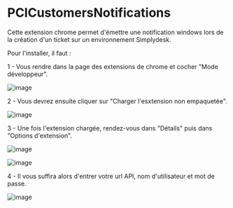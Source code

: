 <h1> PCICustomersNotifications </h1>

Cette extension chrome permet d'émettre une notification windows lors de la création d'un ticket sur un environnement Simplydesk.

Pour l'installer, il faut :

1 - Vous rendre dans la page des extensions de chrome et cocher "Mode développeur".

![image](https://user-images.githubusercontent.com/121435312/210822048-eddeda42-301c-4110-a70c-259baebc2afb.png)


2 - Vous devrez ensuite cliquer sur "Charger l'esxtension non empaquetée".

![image](https://user-images.githubusercontent.com/121435312/210822358-d160c5cb-0f26-4312-90f3-c34c271b281a.png)


3 - Une fois l'extension chargée, rendez-vous dans "Détails" puis dans "Options d'extension".

![image](https://user-images.githubusercontent.com/121435312/210832432-c7facd9b-caef-431d-ab29-d513cc67b899.png)

![image](https://user-images.githubusercontent.com/121435312/210832569-a304007e-97c3-483b-a489-6aa9c969c701.png)


4 - Il vous suffira alors d'entrer votre url API, nom d'utilisateur et mot de passe.

![image](https://user-images.githubusercontent.com/121435312/210832809-850306f2-2597-4f64-89f8-12de140f5c39.png)

